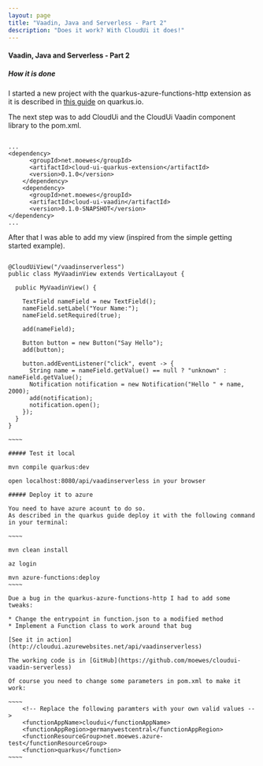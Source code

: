 ```yaml
---
layout: page
title: "Vaadin, Java and Serverless - Part 2"
description: "Does it work? With CloudUi it does!"
---
```


#### Vaadin, Java and Serverless - Part 2

##### How it is done

I started a new project with the quarkus-azure-functions-http extension as it is described in [this guide](https://quarkus.io/guides/azure-functions-http) on quarkus.io.

The next step was to add CloudUi and the CloudUi Vaadin component library to the pom.xml.

~~~~

...
<dependency>
      <groupId>net.moewes</groupId>
      <artifactId>cloud-ui-quarkus-extension</artifactId>
      <version>0.1.0</version>
    </dependency>
    <dependency>
      <groupId>net.moewes</groupId>
      <artifactId>cloud-ui-vaadin</artifactId>
      <version>0.1.0-SNAPSHOT</version>
</dependency>
...
~~~~

After that I was able to add my view (inspired from the simple getting started example).

~~~~~

@CloudUiView("/vaadinserverless")
public class MyVaadinView extends VerticalLayout {

  public MyVaadinView() {

    TextField nameField = new TextField();
    nameField.setLabel("Your Name:");
    nameField.setRequired(true);

    add(nameField);

    Button button = new Button("Say Hello");
    add(button);

    button.addEventListener("click", event -> {
      String name = nameField.getValue() == null ? "unknown" : nameField.getValue();
      Notification notification = new Notification("Hello " + name, 2000);
      add(notification);
      notification.open();
    });
  }
}

~~~~

##### Test it local

mvn compile quarkus:dev

open localhost:8080/api/vaadinserverless in your browser

##### Deploy it to azure

You need to have azure acount to do so.
As described in the quarkus guide deploy it with the following command in your terminal:

~~~~

mvn clean install 

az login 

mvn azure-functions:deploy
~~~~

Due a bug in the quarkus-azure-functions-http I had to add some tweaks:

* Change the entrypoint in function.json to a modified method
* Implement a Function class to work around that bug

[See it in action](http://cloudui.azurewebsites.net/api/vaadinserverless)

The working code is in [GitHub](https://github.com/moewes/cloudui-vaadin-serverless)

Of course you need to change some parameters in pom.xml to make it work:

~~~~
    <!-- Replace the following paramters with your own valid values -->
    <functionAppName>cloudui</functionAppName>
    <functionAppRegion>germanywestcentral</functionAppRegion>
    <functionResourceGroup>net.moewes.azure-test</functionResourceGroup>
    <function>quarkus</function>
~~~~






